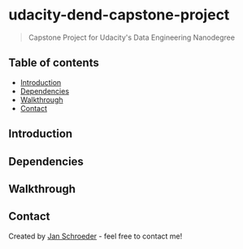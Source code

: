 # udacity-dend-capstone-project
> Capstone Project for Udacity's Data Engineering Nanodegree

## Table of contents
* [Introduction](#introduction)
* [Dependencies](#dependencies)
* [Walkthrough](#walkthrough)
* [Contact](#contact)

## Introduction

## Dependencies

## Walkthrough

## Contact
Created by [Jan Schroeder](https://www.schroederjan.com/) - feel free to contact me!

